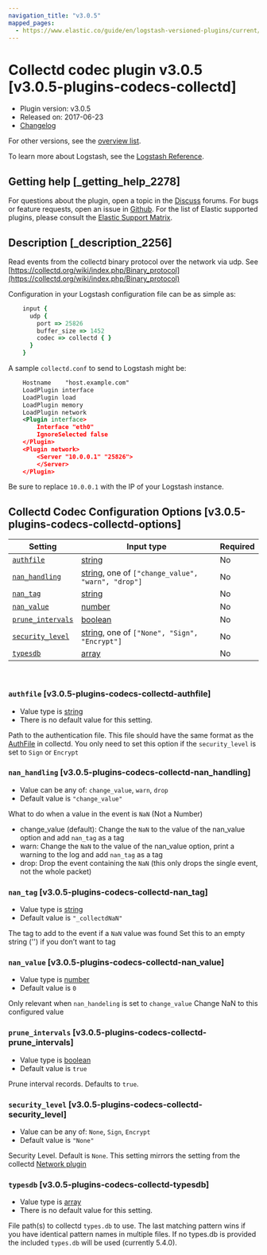 ```yaml
---
navigation_title: "v3.0.5"
mapped_pages:
  - https://www.elastic.co/guide/en/logstash-versioned-plugins/current/v3.0.5-plugins-codecs-collectd.html
---
```


# Collectd codec plugin v3.0.5 [v3.0.5-plugins-codecs-collectd]


* Plugin version: v3.0.5
* Released on: 2017-06-23
* [Changelog](https://github.com/logstash-plugins/logstash-codec-collectd/blob/v3.0.5/CHANGELOG.md)

For other versions, see the [overview list](codec-collectd-index.md).

To learn more about Logstash, see the [Logstash Reference](logstash://reference/index.md).

## Getting help [_getting_help_2278]

For questions about the plugin, open a topic in the [Discuss](http://discuss.elastic.co) forums. For bugs or feature requests, open an issue in [Github](https://github.com/logstash-plugins/logstash-codec-collectd). For the list of Elastic supported plugins, please consult the [Elastic Support Matrix](https://www.elastic.co/support/matrix#matrix_logstash_plugins).


## Description [_description_2256]

Read events from the collectd binary protocol over the network via udp. See [https://collectd.org/wiki/index.php/Binary_protocol](https://collectd.org/wiki/index.php/Binary_protocol)

Configuration in your Logstash configuration file can be as simple as:

```ruby
    input {
      udp {
        port => 25826
        buffer_size => 1452
        codec => collectd { }
      }
    }
```

A sample `collectd.conf` to send to Logstash might be:

```xml
    Hostname    "host.example.com"
    LoadPlugin interface
    LoadPlugin load
    LoadPlugin memory
    LoadPlugin network
    <Plugin interface>
        Interface "eth0"
        IgnoreSelected false
    </Plugin>
    <Plugin network>
        <Server "10.0.0.1" "25826">
        </Server>
    </Plugin>
```

Be sure to replace `10.0.0.1` with the IP of your Logstash instance.


## Collectd Codec Configuration Options [v3.0.5-plugins-codecs-collectd-options]

| Setting | Input type | Required |
| --- | --- | --- |
| [`authfile`](v3-0-5-plugins-codecs-collectd.md#v3.0.5-plugins-codecs-collectd-authfile) | [string](logstash://reference/configuration-file-structure.md#string) | No |
| [`nan_handling`](v3-0-5-plugins-codecs-collectd.md#v3.0.5-plugins-codecs-collectd-nan_handling) | [string](logstash://reference/configuration-file-structure.md#string), one of `["change_value", "warn", "drop"]` | No |
| [`nan_tag`](v3-0-5-plugins-codecs-collectd.md#v3.0.5-plugins-codecs-collectd-nan_tag) | [string](logstash://reference/configuration-file-structure.md#string) | No |
| [`nan_value`](v3-0-5-plugins-codecs-collectd.md#v3.0.5-plugins-codecs-collectd-nan_value) | [number](logstash://reference/configuration-file-structure.md#number) | No |
| [`prune_intervals`](v3-0-5-plugins-codecs-collectd.md#v3.0.5-plugins-codecs-collectd-prune_intervals) | [boolean](logstash://reference/configuration-file-structure.md#boolean) | No |
| [`security_level`](v3-0-5-plugins-codecs-collectd.md#v3.0.5-plugins-codecs-collectd-security_level) | [string](logstash://reference/configuration-file-structure.md#string), one of `["None", "Sign", "Encrypt"]` | No |
| [`typesdb`](v3-0-5-plugins-codecs-collectd.md#v3.0.5-plugins-codecs-collectd-typesdb) | [array](logstash://reference/configuration-file-structure.md#array) | No |

 

### `authfile` [v3.0.5-plugins-codecs-collectd-authfile]

* Value type is [string](logstash://reference/configuration-file-structure.md#string)
* There is no default value for this setting.

Path to the authentication file. This file should have the same format as the [AuthFile](http://collectd.org/documentation/manpages/collectd.conf.5.shtml#authfile_filename) in collectd. You only need to set this option if the `security_level` is set to `Sign` or `Encrypt`


### `nan_handling` [v3.0.5-plugins-codecs-collectd-nan_handling]

* Value can be any of: `change_value`, `warn`, `drop`
* Default value is `"change_value"`

What to do when a value in the event is `NaN` (Not a Number)

* change_value (default): Change the `NaN` to the value of the nan_value option and add `nan_tag` as a tag
* warn: Change the `NaN` to the value of the nan_value option, print a warning to the log and add `nan_tag` as a tag
* drop: Drop the event containing the `NaN` (this only drops the single event, not the whole packet)


### `nan_tag` [v3.0.5-plugins-codecs-collectd-nan_tag]

* Value type is [string](logstash://reference/configuration-file-structure.md#string)
* Default value is `"_collectdNaN"`

The tag to add to the event if a `NaN` value was found Set this to an empty string ('') if you don’t want to tag


### `nan_value` [v3.0.5-plugins-codecs-collectd-nan_value]

* Value type is [number](logstash://reference/configuration-file-structure.md#number)
* Default value is `0`

Only relevant when `nan_handeling` is set to `change_value` Change NaN to this configured value


### `prune_intervals` [v3.0.5-plugins-codecs-collectd-prune_intervals]

* Value type is [boolean](logstash://reference/configuration-file-structure.md#boolean)
* Default value is `true`

Prune interval records.  Defaults to `true`.


### `security_level` [v3.0.5-plugins-codecs-collectd-security_level]

* Value can be any of: `None`, `Sign`, `Encrypt`
* Default value is `"None"`

Security Level. Default is `None`. This setting mirrors the setting from the collectd [Network plugin](https://collectd.org/wiki/index.php/Plugin:Network)


### `typesdb` [v3.0.5-plugins-codecs-collectd-typesdb]

* Value type is [array](logstash://reference/configuration-file-structure.md#array)
* There is no default value for this setting.

File path(s) to collectd `types.db` to use. The last matching pattern wins if you have identical pattern names in multiple files. If no types.db is provided the included `types.db` will be used (currently 5.4.0).



